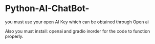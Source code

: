 # Python-AI-ChatBot-

you must use your open AI Key which can be obtained through Open ai 

Also you must install: openai and gradio inorder for the code to function properly. 
